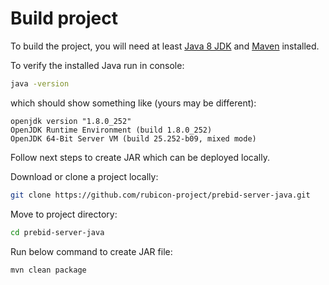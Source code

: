 # Build project

To build the project, you will need at least
[Java 8 JDK](http://www.oracle.com/technetwork/java/javase/downloads/index.html)
and [Maven](https://maven.apache.org/) installed.

To verify the installed Java run in console:
```bash
java -version
```
which should show something like (yours may be different):
```
openjdk version "1.8.0_252"
OpenJDK Runtime Environment (build 1.8.0_252)
OpenJDK 64-Bit Server VM (build 25.252-b09, mixed mode)
```

Follow next steps to create JAR which can be deployed locally. 

Download or clone a project locally:
```bash
git clone https://github.com/rubicon-project/prebid-server-java.git
```

Move to project directory:
```bash
cd prebid-server-java
```

Run below command to create JAR file:
```bash
mvn clean package
```
